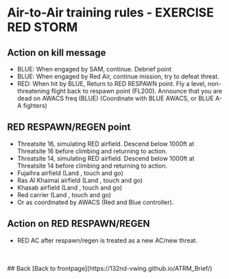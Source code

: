 # Air-to-Air training rules - EXERCISE RED STORM
## Action on kill message
- BLUE: When engaged by SAM, continue.  Debrief point
- BLUE: When engaged by Red Air, continue mission, try to defeat threat.
- RED: When hit by BLUE, Return to RED RESPAWN point. Fly a level, non-threatening flight back to respawn point (FL200). Announce that you are dead on AWACS freq (BLUE) (Coordinate with BLUE AWACS, or BLUE A-A fighters)


## RED RESPAWN/REGEN point
- Threatsite 16, simulating RED airfield. Descend below 1000ft at Threatsite 16 before climbing and returning to action.
- Threatsite 14, simulating RED airfield. Descend below 1000ft at Threatsite 14 before climbing and returning to action.
- Fujaihra airfield (Land , touch and go)
- Ras Al Khaimai airfield (Land , touch and go)
- Khasab airfield (Land , touch and go)
- Red carrier (Land , touch and go)
- Or as coordinated by AWACS (Red and Blue controller).


## Action on RED RESPAWN/REGEN
- RED AC after respawn/regen is treated as a new AC/new threat.

<br>
<br>
## Back
[Back to frontpage](https://132nd-vwing.github.io/ATRM_Brief/)